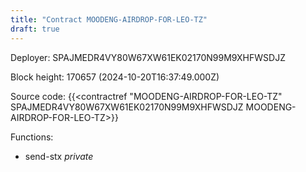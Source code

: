 ```yaml
---
title: "Contract MOODENG-AIRDROP-FOR-LEO-TZ"
draft: true
---
```

Deployer: SPAJMEDR4VY80W67XW61EK02170N99M9XHFWSDJZ


 



Block height: 170657 (2024-10-20T16:37:49.000Z)

Source code: {{<contractref "MOODENG-AIRDROP-FOR-LEO-TZ" SPAJMEDR4VY80W67XW61EK02170N99M9XHFWSDJZ MOODENG-AIRDROP-FOR-LEO-TZ>}}

Functions:

* send-stx _private_
